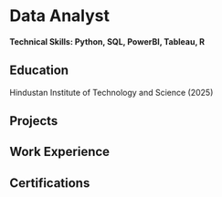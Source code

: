 # Data Analyst

#### Technical Skills: Python, SQL, PowerBI, Tableau, R

## Education
Hindustan Institute of Technology and Science  (2025)

## Projects

## Work Experience

## Certifications 



